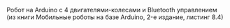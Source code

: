 Робот на Arduino с 4 двигателями-колесами и Bluetooth управлением (из книги Мобильные роботы на базе Arduino, 2-е издание, листинг 8.4)
